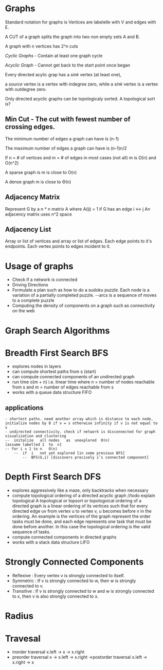 # Graphs

Standard notation for graphs is Vertices are labelelle with V and edges with E.

A CUT of a graph splits the graph into two non empty sets A and B.

A graph with n vertices has 2^n cuts

*Cyclic Graphs* - Contain at least one graph cycle

*Acyclic Graph* - Cannot get back to the start point once began 

Every directed acylic grap has a *sink* vertex (at least one), 

a *source* vertex is a vertex with indegree zero, while a *sink* vertex is a vertex with outdegree zero.

Only directed acyclic graphs can be topologicaly sorted. A topological sort is?

## Min Cut - The cut with fewest number of crossing edges.

The minimum number of edges a graph can have is (n-1)

The maximum number of edges a graph can have is (n-1)n/2

If n = # of vertices and m = # of edges in most cases (not all) m is Ω(n) and O(n^2)

A sparse graph is m is close to O(n)

A dense graph m is close to Θ(n)


## Adjacency Matrix

Represent G by a n * n matrix A where A(ij) = 1 if G has an edge i <-> j
An adjacency matrix  uses n^2 space


## Adjacency List

Array or list of vertices and array or list of edges.
Each edge points to it's endpoints.
Each vertex points to edges incident to it.

# Usage of graphs

- Check if a network is connected
- Driving Directions
- Formulate a plan such as how to do a sudoku puzzle. Each node is a variation of a partially completed puzzle. --arcs is a sequence of moves to a complete puzzle
- Computing the density of components on a graph such as connectivity on the web

# Graph Search Algorithms

# Breadth First Search BFS
- explores nodes in layers
- can compute shortest paths from s (start)
- can compute connected components of an undirected graph
- run time o(m + n) i.e. linear time where n = number of nodes reachable from s and m = number of edges reachable from s
- works with a queue data structure FIFO

## applications
    - shortest paths. need another array which is distance to each node, initialize nodes by 0 if v = s otherwise infinity if v is not equal to s
    - undirected connectivity. check if network is disconnected for graph visualization and clustering
    --	initalize	all	nodes	as	unexplored	O(n)
    [assume	labelled 1	to	n]
    -- for i = 1 to	n	O(n)
    	--	if	i	not	yet	explored [in some previous BFS]
            --	BFS(G,i) [discovers	precisely i’s connected	component]


# Depth First Search DFS
- explores aggressively like a maze, only backtracks when necessary
- compute topological ordering of a directed acyclic graph //todo explain topological
A topological or topsort or topologoical ordering of a directed graph is a linear ordering of its vertices such that for every directed edge uv from vertex u to vertex v, u becomes before v in the ordering.
An example is the vertices of the graph represent the order tasks must be done, and each edge represents one task that must be done before another. In this case the topological ordering is the valid sequence of tasks.
- compute connected components in directed graphs
- works with a stack data structure LIFO


# Strongly Connected Components

- Reflexive : Every vertex v is strongly connected to itself.
- Symmetric : If v is strongly connected to w, then w is strongly connected to v.
- Transitive : If v is strongly connected to w and w is strongly connected to x, then v is also strongly connected to x.


# Radius


# Travesal
- inorder traversal x.left -> x -> x.right
- preorder traversal x -> x.left -> x.right
->postorder traversal x.left -> x.right -> x

